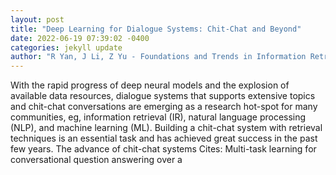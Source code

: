 ```yaml
--- 
layout: post 
title: "Deep Learning for Dialogue Systems: Chit-Chat and Beyond" 
date: 2022-06-19 07:39:02 -0400 
categories: jekyll update 
author: "R Yan, J Li, Z Yu - Foundations and Trends in Information Retrieval, 2022" 
--- 
```

With the rapid progress of deep neural models and the explosion of available data resources, dialogue systems that supports extensive topics and chit-chat conversations are emerging as a research hot-spot for many communities, eg, information retrieval (IR), natural language processing (NLP), and machine learning (ML). Building a chit-chat system with retrieval techniques is an essential task and has achieved great success in the past few years. The advance of chit-chat systems Cites: Multi-task learning for conversational question answering over a